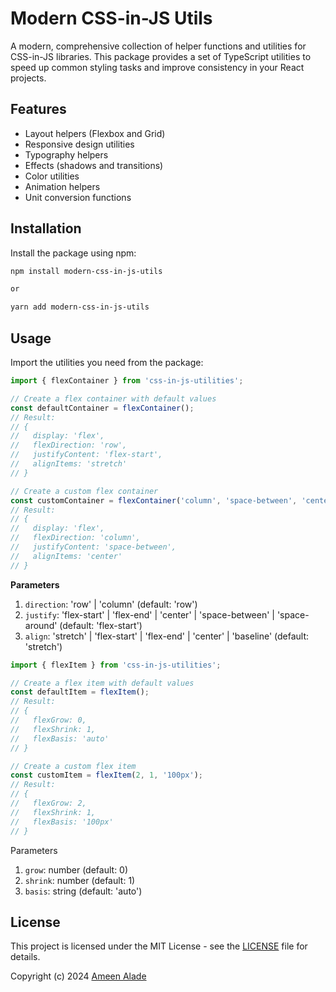 # Modern CSS-in-JS Utils

A modern, comprehensive collection of helper functions and utilities for CSS-in-JS libraries. This package provides a set of TypeScript utilities to speed up common styling tasks and improve consistency in your React projects.

## Features

- Layout helpers (Flexbox and Grid)
- Responsive design utilities
- Typography helpers
- Effects (shadows and transitions)
- Color utilities
- Animation helpers
- Unit conversion functions

## Installation

Install the package using npm:

```bash
npm install modern-css-in-js-utils 

or

yarn add modern-css-in-js-utils
```

## Usage
Import the utilities you need from the package:

```typescript
import { flexContainer } from 'css-in-js-utilities';

// Create a flex container with default values
const defaultContainer = flexContainer();
// Result:
// {
//   display: 'flex',
//   flexDirection: 'row',
//   justifyContent: 'flex-start',
//   alignItems: 'stretch'
// }

// Create a custom flex container
const customContainer = flexContainer('column', 'space-between', 'center');
// Result:
// {
//   display: 'flex',
//   flexDirection: 'column',
//   justifyContent: 'space-between',
//   alignItems: 'center'
// }
```

**Parameters**
1. `direction`: 'row' | 'column' (default: 'row')
2. `justify`: 'flex-start' | 'flex-end' | 'center' | 'space-between' | 'space-around' (default: 'flex-start')
3. `align`: 'stretch' | 'flex-start' | 'flex-end' | 'center' | 'baseline' (default: 'stretch')

```typescript
import { flexItem } from 'css-in-js-utilities';

// Create a flex item with default values
const defaultItem = flexItem();
// Result:
// {
//   flexGrow: 0,
//   flexShrink: 1,
//   flexBasis: 'auto'
// }

// Create a custom flex item
const customItem = flexItem(2, 1, '100px');
// Result:
// {
//   flexGrow: 2,
//   flexShrink: 1,
//   flexBasis: '100px'
// }
```
Parameters
1. `grow`: number (default: 0)
2. `shrink`: number (default: 1)
3. `basis`: string (default: 'auto')

## License

This project is licensed under the MIT License - see the [LICENSE](LICENSE) file for details.

Copyright (c) 2024 [Ameen Alade](https://ameenalade.dev)